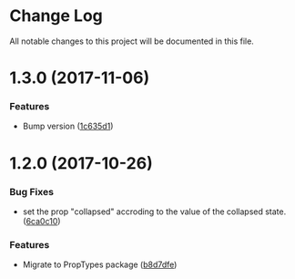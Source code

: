 # Change Log

All notable changes to this project will be documented in this file.

<a name="1.3.0"></a>
# 1.3.0 (2017-11-06)


### Features

* Bump version ([1c635d1](https://github.com/SUI-Components/sui-components/commit/1c635d1))



<a name="1.2.0"></a>
# 1.2.0 (2017-10-26)


### Bug Fixes

* set the prop "collapsed" accroding to the value of the collapsed state. ([6ca0c10](https://github.com/SUI-Components/sui-components/commit/6ca0c10))


### Features

* Migrate to PropTypes package ([b8d7dfe](https://github.com/SUI-Components/sui-components/commit/b8d7dfe))



